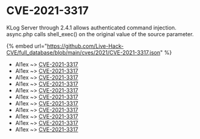 # CVE-2021-3317

KLog Server through 2.4.1 allows authenticated command injection. async.php calls shell_exec() on the original value of the source parameter.

{% embed url="https://github.com/Live-Hack-CVE/full_database/blob/main/cves/2021/CVE-2021-3317.json" %}


* Al1ex ~> [CVE-2021-3317](https://www.alice-snow.ru/2021/database/cve-2021-3317/cve-2021-3317-al1ex)
* Al1ex ~> [CVE-2021-3317](https://www.alice-snow.ru/2021/database/cve-2021-3317/cve-2021-3317-al1ex)
* Al1ex ~> [CVE-2021-3317](https://www.alice-snow.ru/2021/database/cve-2021-3317/cve-2021-3317-al1ex)
* Al1ex ~> [CVE-2021-3317](https://www.alice-snow.ru/2021/database/cve-2021-3317/cve-2021-3317-al1ex)
* Al1ex ~> [CVE-2021-3317](https://www.alice-snow.ru/2021/database/cve-2021-3317/cve-2021-3317-al1ex)
* Al1ex ~> [CVE-2021-3317](https://www.alice-snow.ru/2021/database/cve-2021-3317/cve-2021-3317-al1ex)
* Al1ex ~> [CVE-2021-3317](https://www.alice-snow.ru/2021/database/cve-2021-3317/cve-2021-3317-al1ex)
* Al1ex ~> [CVE-2021-3317](https://www.alice-snow.ru/2021/database/cve-2021-3317/cve-2021-3317-al1ex)
* Al1ex ~> [CVE-2021-3317](https://www.alice-snow.ru/2021/database/cve-2021-3317/cve-2021-3317-al1ex)
* Al1ex ~> [CVE-2021-3317](https://www.alice-snow.ru/2021/database/cve-2021-3317/cve-2021-3317-al1ex)
* Al1ex ~> [CVE-2021-3317](https://www.alice-snow.ru/2021/database/cve-2021-3317/cve-2021-3317-al1ex)